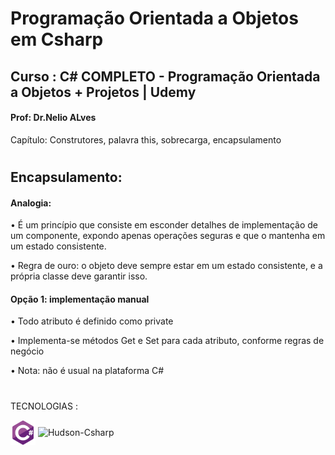 # Programação Orientada a Objetos em Csharp
## Curso : C# COMPLETO - Programação Orientada a Objetos + Projetos | Udemy 
#### Prof: Dr.Nelio ALves 

Capítulo:  Construtores, palavra this, sobrecarga, encapsulamento
#
## Encapsulamento:


#### Analogia:

• É um princípio que consiste em
esconder detalhes de implementação
de um componente, expondo apenas
operações seguras e que o mantenha
em um estado consistente.

• Regra de ouro: o objeto deve sempre
estar em um estado consistente, e a
própria classe deve garantir isso.

#### Opção 1: implementação manual

• Todo atributo é definido como private

• Implementa-se métodos Get e Set para cada atributo, conforme
regras de negócio

• Nota: não é usual na plataforma C#

#

TECNOLOGIAS :

<div>

<img align="center" alt="Hudson-Csharp" height="40" width="40" src="https://raw.githubusercontent.com/devicons/devicon/master/icons/csharp/csharp-original.svg">

<img align="center" alt="Hudson-Csharp" height="40" width="40" src="https://cdn.jsdelivr.net/gh/devicons/devicon/icons/vscode/vscode-original-wordmark.svg" />

</div>
